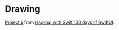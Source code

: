 # Drawing

[Project 9](https://www.hackingwithswift.com/100/swiftui/43) from [Hacking with Swift 100 days of SwiftUI](https://www.hackingwithswift.com/100/swiftui).
